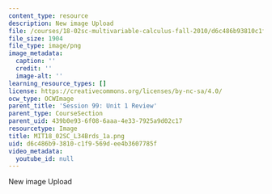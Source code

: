 ```yaml
---
content_type: resource
description: New image Upload
file: /courses/18-02sc-multivariable-calculus-fall-2010/d6c486b93810c1f9569dee4b3607785f_MIT18_02SC_L34Brds_1a.png
file_size: 1904
file_type: image/png
image_metadata:
  caption: ''
  credit: ''
  image-alt: ''
learning_resource_types: []
license: https://creativecommons.org/licenses/by-nc-sa/4.0/
ocw_type: OCWImage
parent_title: 'Session 99: Unit 1 Review'
parent_type: CourseSection
parent_uid: 439b0e93-6f08-6aaa-4e33-7925a9d02c17
resourcetype: Image
title: MIT18_02SC_L34Brds_1a.png
uid: d6c486b9-3810-c1f9-569d-ee4b3607785f
video_metadata:
  youtube_id: null
---
```

New image Upload